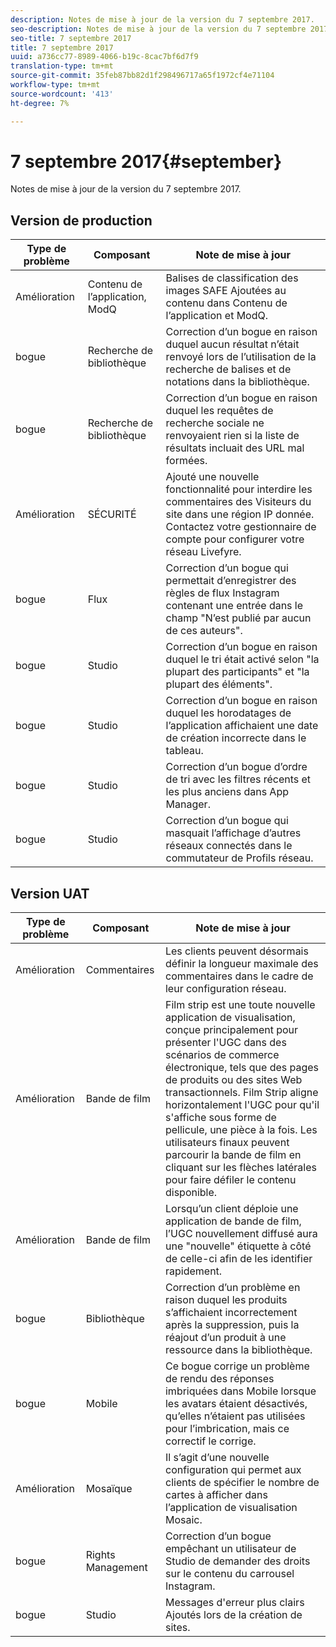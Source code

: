 ```yaml
---
description: Notes de mise à jour de la version du 7 septembre 2017.
seo-description: Notes de mise à jour de la version du 7 septembre 2017.
seo-title: 7 septembre 2017
title: 7 septembre 2017
uuid: a736cc77-8989-4066-b19c-8cac7bf6d7f9
translation-type: tm+mt
source-git-commit: 35feb87bb82d1f298496717a65f1972cf4e71104
workflow-type: tm+mt
source-wordcount: '413'
ht-degree: 7%

---
```



# 7 septembre 2017{#september}

Notes de mise à jour de la version du 7 septembre 2017.

## Version de production

| **Type de problème** | **Composant** | **Note de mise à jour** |
|---|---|---|
| Amélioration | Contenu de l’application, ModQ | Balises de classification des images SAFE Ajoutées au contenu dans Contenu de l’application et ModQ. |
| bogue | Recherche de bibliothèque | Correction d’un bogue en raison duquel aucun résultat n’était renvoyé lors de l’utilisation de la recherche de balises et de notations dans la bibliothèque. |
| bogue | Recherche de bibliothèque | Correction d’un bogue en raison duquel les requêtes de recherche sociale ne renvoyaient rien si la liste de résultats incluait des URL mal formées. |
| Amélioration | SÉCURITÉ | Ajouté une nouvelle fonctionnalité pour interdire les commentaires des Visiteurs du site dans une région IP donnée. Contactez votre gestionnaire de compte pour configurer votre réseau Livefyre. |
| bogue | Flux | Correction d’un bogue qui permettait d’enregistrer des règles de flux Instagram contenant une entrée dans le champ &quot;N’est publié par aucun de ces auteurs&quot;. |
| bogue | Studio | Correction d’un bogue en raison duquel le tri était activé selon &quot;la plupart des participants&quot; et &quot;la plupart des éléments&quot;. |
| bogue | Studio | Correction d’un bogue en raison duquel les horodatages de l’application affichaient une date de création incorrecte dans le tableau. |
| bogue | Studio | Correction d’un bogue d’ordre de tri avec les filtres récents et les plus anciens dans App Manager. |
| bogue | Studio | Correction d’un bogue qui masquait l’affichage d’autres réseaux connectés dans le commutateur de Profils réseau. |

## Version UAT

| **Type de problème** | **Composant** | **Note de mise à jour** |
|---|---|---|
| Amélioration | Commentaires | Les clients peuvent désormais définir la longueur maximale des commentaires dans le cadre de leur configuration réseau. |
| Amélioration | Bande de film | Film strip est une toute nouvelle application de visualisation, conçue principalement pour présenter l&#39;UGC dans des scénarios de commerce électronique, tels que des pages de produits ou des sites Web transactionnels. Film Strip aligne horizontalement l&#39;UGC pour qu&#39;il s&#39;affiche sous forme de pellicule, une pièce à la fois. Les utilisateurs finaux peuvent parcourir la bande de film en cliquant sur les flèches latérales pour faire défiler le contenu disponible. |
| Amélioration | Bande de film | Lorsqu’un client déploie une application de bande de film, l’UGC nouvellement diffusé aura une &quot;nouvelle&quot; étiquette à côté de celle-ci afin de les identifier rapidement. |
| bogue | Bibliothèque | Correction d’un problème en raison duquel les produits s’affichaient incorrectement après la suppression, puis la réajout d’un produit à une ressource dans la bibliothèque. |
| bogue | Mobile | Ce bogue corrige un problème de rendu des réponses imbriquées dans Mobile lorsque les avatars étaient désactivés, qu’elles n’étaient pas utilisées pour l’imbrication, mais ce correctif le corrige. |
| Amélioration | Mosaïque | Il s’agit d’une nouvelle configuration qui permet aux clients de spécifier le nombre de cartes à afficher dans l’application de visualisation Mosaic. |
| bogue | Rights Management | Correction d’un bogue empêchant un utilisateur de Studio de demander des droits sur le contenu du carrousel Instagram. |
| bogue | Studio | Messages d&#39;erreur plus clairs Ajoutés lors de la création de sites. |

